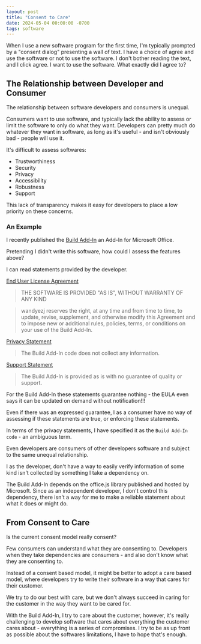 ```yaml
---
layout: post
title: "Consent to Care"
date: 2024-05-04 00:00:00 -0700
tags: software
---
```


When I use a new software program for the first time, I'm typically prompted by a "consent dialog" presenting a wall of text. I have a choice of agree and use the software or not to use the software. I don't bother reading the text, and I click agree. I want to use the software. What exactly did I agree to?

## The Relationship between Developer and Consumer

The relationship between software developers and consumers is unequal.

Consumers want to use software, and typically lack the ability to assess or limit the software to only do what they want. Developers can pretty much do whatever they want in software, as long as it's useful - and isn't obviously bad - people will use it.

It's difficult to assess softwares:

- Trustworthiness
- Security
- Privacy
- Accessibility
- Robustness
- Support

This lack of transparency makes it easy for developers to place a low priority on these concerns.

### An Example

I recently published the [Build Add-In](https://github.com/wandyezj/build-add-in) an Add-In for Microsoft Office.

Pretending I didn't write this software, how could I assess the features above?

I can read statements provided by the developer.

[End User License Agreement](https://wandyezj.github.io/build-add-in/statements/eula.html)

> THE SOFTWARE IS PROVIDED "AS IS", WITHOUT WARRANTY OF ANY KIND

> wandyezj reserves the right, at any time and from time to time, to update, revise, supplement, and otherwise modify this Agreement and to impose new or additional rules, policies, terms, or conditions on your use of the Build Add-In.

[Privacy Statement](https://wandyezj.github.io/build-add-in/statements/privacy.html)

> The Build Add-In code does not collect any information.

[Support Statement](https://github.com/wandyezj/build-add-in/blob/main/statements/support.md)

> The Build Add-In is provided as is with no guarantee of quality or support.


For the Build Add-In these statements guarantee nothing - the EULA even says it can be updated on demand without notification!!!

Even if there was an expressed guarantee, I as a consumer have no way of assessing if these statements are true, or enforcing these statements.

In terms of the privacy statements, I have specified it as the `Build Add-In code` - an ambiguous term.

Even developers are consumers of other developers software and subject to the same unequal relationship.

I as the developer, don't have a way to easily verify information of some kind isn't collected by something I take a dependency on.

The Build Add-In depends on the office.js library published and hosted by Microsoft. Since as an independent developer, I don't control this dependency, there isn't a way for me to make a reliable statement about what it does or might do.

## From Consent to Care

Is the current consent model really consent?

Few consumers can understand what they are consenting to. Developers when they take dependencies are consumers - and also don't know what they are consenting to.

Instead of a consent based model, it might be better to adopt a care based model, where developers try to write their software in a way that cares for their customer.

We try to do our best with care, but we don't always succeed in caring for the customer in the way they want to be cared for.

With the Build Add-In, I try to care about the customer, however, it's really challenging to develop software that cares about everything the customer cares about - everything is a series of compromises. I try to be as up front as possible about the softwares limitations, I have to hope that's enough.

